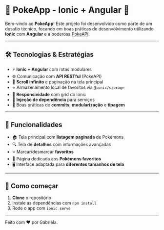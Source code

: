 # 🐾 PokeApp - Ionic + Angular 🚀

Bem-vindo ao **PokeApp**! Este projeto foi desenvolvido como parte de um desafio técnico, focando em boas práticas de desenvolvimento utilizando **Ionic** com **Angular** e a poderosa [PokeAPI](https://pokeapi.co/). 

---

## 🛠️ Tecnologias & Estratégias

- ⚡ **Ionic + Angular** com rotas modulares
- 🌐 Comunicação com **API RESTful** (PokeAPI)
- 🔄 **Scroll infinito** e paginação na tela principal
- ⭐ Armazenamento local de favoritos via `@ionic/storage`
- 📱 **Responsividade** com grid do Ionic
- 💉 **Injeção de dependência** para serviços
- 📝 Boas práticas de **commits**, **modularização** e **tipagem**

---

## 📲 Funcionalidades

- 🏠 Tela principal com **listagem paginada** de Pokémons
- 🔍 Tela de **detalhes** com informações avançadas
- ⭐ Marcar/desmarcar **favoritos**
- 📄 Página dedicada aos **Pokémons favoritos**
- 🖥️ Interface adaptada para **diferentes tamanhos de tela**

---

## 🚩 Como começar

1. **Clone** o repositório
2. Instale as dependências com `npm install`
3. Rode o app com `ionic serve`


---

Feito com ❤️ por Gabriela.
